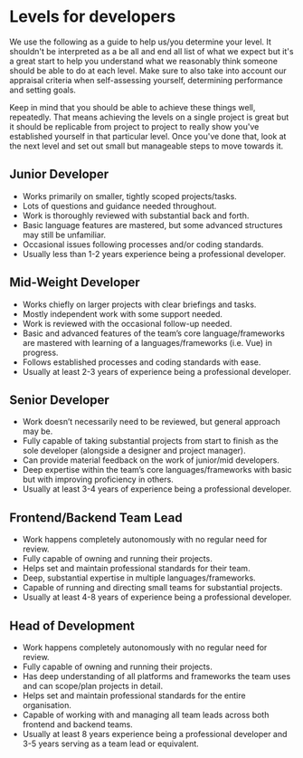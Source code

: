 # Levels for developers

We use the following as a guide to help us/you determine your level. It shouldn't be interpreted as a be all and end all list of what we expect but it's a great start to help you understand what we reasonably think someone should be able to do at each level. Make sure to also take into account our appraisal criteria when self-assessing yourself, determining performance and setting goals. 

Keep in mind that you should be able to achieve these things well, repeatedly. That means achieving the levels on a single project is great but it should be replicable from project to project to really show you've established yourself in that particular level. Once you've done that, look at the next level and set out small but manageable steps to move towards it. 

## Junior Developer

* Works primarily on smaller, tightly scoped projects/tasks.
* Lots of questions and guidance needed throughout. 
* Work is thoroughly reviewed with substantial back and forth.
* Basic language features are mastered, but some advanced structures may still be unfamiliar.
* Occasional issues following processes and/or coding standards.
* Usually less than 1-2 years experience being a professional developer. 


## Mid-Weight Developer

* Works chiefly on larger projects with clear briefings and tasks. 
* Mostly independent work with some support needed. 
* Work is reviewed with the occasional follow-up needed.
* Basic and advanced features of the team’s core language/frameworks are mastered with learning of a languages/frameworks (i.e. Vue) in progress. 
* Follows established processes and coding standards with ease. 
* Usually at least 2-3 years of experience being a professional developer.

## Senior Developer

* Work doesn’t necessarily need to be reviewed, but general approach may be.
* Fully capable of taking substantial projects from start to finish as the sole developer (alongside a designer and project manager).
* Can provide material feedback on the work of junior/mid developers.
* Deep expertise within the team’s core languages/frameworks with basic but with improving proficiency in others. 
* Usually at least 3-4 years of experience being a professional developer.


## Frontend/Backend Team Lead

* Work happens completely autonomously with no regular need for review.
* Fully capable of owning and running their projects.
* Helps set and maintain professional standards for their team.
* Deep, substantial expertise in multiple languages/frameworks.
* Capable of running and directing small teams for substantial projects.
* Usually at least 4-8 years of experience being a professional developer.

## Head of Development

* Work happens completely autonomously with no regular need for review.
* Fully capable of owning and running their projects.
* Has deep understanding of all platforms and frameworks the team uses and can scope/plan projects in detail. 
* Helps set and maintain professional standards for the entire organisation. 
* Capable of working with and managing all team leads across both frontend and backend teams. 
* Usually at least 8 years experience being a professional developer and 3-5 years serving as a team lead or equivalent. 

